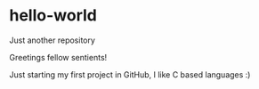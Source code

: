 # hello-world
Just another repository

Greetings fellow sentients!

Just starting my first project in GitHub, I like C based languages :)
